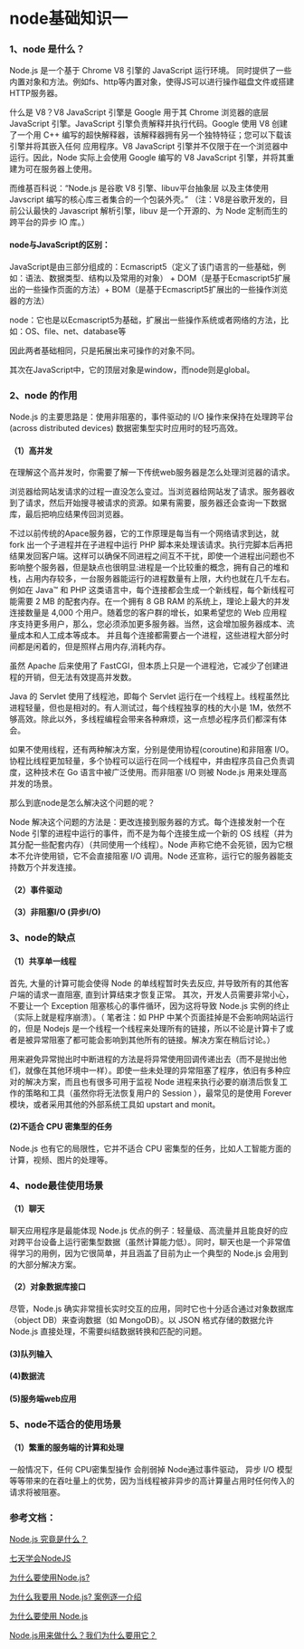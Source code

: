 # node基础知识一

### 1、node 是什么？
Node.js 是一个基于 Chrome V8 引擎的 JavaScript 运行环境。 同时提供了一些内置对象和方法。例如fs、http等内置对象，使得JS可以进行操作磁盘文件或搭建HTTP服务器。

什么是 V8？V8 JavaScript 引擎是 Google 用于其 Chrome 浏览器的底层 JavaScript 引擎。JavaScript 引擎负责解释并执行代码。Google 使用 V8 创建了一个用 C++ 编写的超快解释器，该解释器拥有另一个独特特征；您可以下载该引擎并将其嵌入任何 应用程序。V8 JavaScript 引擎并不仅限于在一个浏览器中运行。因此，Node 实际上会使用 Google 编写的 V8 JavaScript 引擎，并将其重建为可在服务器上使用。

而维基百科说：“Node.js 是谷歌 V8 引擎、libuv平台抽象层 以及主体使用 Javscript 编写的核心库三者集合的一个包装外壳。” （注：V8是谷歌开发的，目前公认最快的 Javascript 解析引擎，libuv 是一个开源的、为 Node 定制而生的跨平台的异步 IO 库。）

#### node与JavaScript的区别：
JavaScript是由三部分组成的：Ecmascript5（定义了该门语言的一些基础，例如：语法、数据类型、结构以及常用的对象） + DOM（是基于Ecmascript5扩展出的一些操作页面的方法）+ BOM（是基于Ecmascript5扩展出的一些操作浏览器的方法）

node：它也是以Ecmascript5为基础，扩展出一些操作系统或者网络的方法，比如：OS、file、net、database等

因此两者基础相同，只是拓展出来可操作的对象不同。

其次在JavaScript中，它的顶层对象是window，而node则是global。

### 2、node 的作用

Node.js 的主要思路是：使用非阻塞的，事件驱动的 I/O 操作来保持在处理跨平台 (across distributed devices) 数据密集型实时应用时的轻巧高效。
#### （1）高并发
在理解这个高并发时，你需要了解一下传统web服务器是怎么处理浏览器的请求。

浏览器给网站发请求的过程一直没怎么变过。当浏览器给网站发了请求。服务器收到了请求，然后开始搜寻被请求的资源。如果有需要，服务器还会查询一下数据库，最后把响应结果传回浏览器。

不过以前传统的Apace服务器，它的工作原理是每当有一个网络请求到达，就 fork 出一个子进程并在子进程中运行 PHP 脚本来处理该请求。执行完脚本后再把结果发回客户端。这样可以确保不同进程之间互不干扰，即使一个进程出问题也不影响整个服务器，但是缺点也很明显:进程是一个比较重的概念，拥有自己的堆和栈，占用内存较多，一台服务器能运行的进程数量有上限，大约也就在几千左右。例如在 Java™ 和 PHP 这类语言中，每个连接都会生成一个新线程，每个新线程可能需要 2 MB 的配套内存。在一个拥有 8 GB RAM 的系统上，理论上最大的并发连接数量是 4,000 个用户。随着您的客户群的增长，如果希望您的 Web 应用程序支持更多用户，那么，您必须添加更多服务器。当然，这会增加服务器成本、流量成本和人工成本等成本。
并且每个连接都需要占一个进程，这些进程大部分时间都是闲着的，但是照样占用内存,消耗内存。

虽然 Apache 后来使用了 FastCGI，但本质上只是一个进程池，它减少了创建进程的开销，但无法有效提高并发数。

Java 的 Servlet 使用了线程池，即每个 Servlet 运行在一个线程上。线程虽然比进程轻量，但也是相对的。有人测试过，每个线程独享的栈的大小是 1M，依然不够高效。除此以外，多线程编程会带来各种麻烦，这一点想必程序员们都深有体会。

如果不使用线程，还有两种解决方案，分别是使用协程(coroutine)和非阻塞 I/O。协程比线程更加轻量，多个协程可以运行在同一个线程中，并由程序员自己负责调度，这种技术在 Go 语言中被广泛使用。而非阻塞 I/O 则被 Node.js 用来处理高并发的场景。

那么到底node是怎么解决这个问题的呢？

Node 解决这个问题的方法是：更改连接到服务器的方式。每个连接发射一个在 Node 引擎的进程中运行的事件，而不是为每个连接生成一个新的 OS 线程（并为其分配一些配套内存）（共同使用一个线程）。Node 声称它绝不会死锁，因为它根本不允许使用锁，它不会直接阻塞 I/O 调用。Node 还宣称，运行它的服务器能支持数万个并发连接。

#### （2）事件驱动

#### （3）非阻塞I/O (异步I/O)



### 3、node的缺点

#### （1）共享单一线程
首先, 大量的计算可能会使得 Node 的单线程暂时失去反应, 并导致所有的其他客户端的请求一直阻塞, 直到计算结束才恢复正常。 其次，开发人员需要非常小心，不要让一个 Exception 阻塞核心的事件循环，因为这将导致 Node.js 实例的终止（实际上就是程序崩溃）。（ 笔者注：如 PHP 中某个页面挂掉是不会影响网站运行的，但是 Nodejs 是一个线程一个线程来处理所有的链接，所以不论是计算卡了或者是被异常阻塞了都可能会影响到其他所有的链接。解决方案在稍后讨论。）

用来避免异常抛出时中断进程的方法是将异常使用回调传递出去（而不是抛出他们，就像在其他环境中一样）。即使一些未处理的异常阻塞了程序，依旧有多种应对的解决方案，而且也有很多可用于监视 Node 进程来执行必要的崩溃后恢复工作的策略和工具（虽然你将无法恢复用户的 Session ），最常见的是使用 Forever 模块，或者采用其他的外部系统工具如 upstart and monit。

#### (2)不适合 CPU 密集型的任务
Node.js 也有它的局限性，它并不适合 CPU 密集型的任务，比如人工智能方面的计算，视频、图片的处理等。


### 4、node最佳使用场景
#### （1）聊天
聊天应用程序是最能体现 Node.js 优点的例子：轻量级、高流量并且能良好的应对跨平台设备上运行密集型数据（虽然计算能力低）。同时，聊天也是一个非常值得学习的用例，因为它很简单，并且涵盖了目前为止一个典型的 Node.js 会用到的大部分解决方案。

#### （2）对象数据库接口
尽管，Node.js 确实非常擅长实时交互的应用，同时它也十分适合通过对象数据库（object DB）来查询数据（如 MongoDB）。以 JSON 格式存储的数据允许 Node.js 直接处理，不需要纠结数据转换和匹配的问题。

#### (3)队列输入

#### (4)数据流
#### (5)服务端web应用

### 5、node不适合的使用场景
#### （1）繁重的服务端的计算和处理
一般情况下，任何 CPU密集型操作 会削弱掉 Node通过事件驱动， 异步 I/O 模型等等带来的在吞吐量上的优势，因为当线程被非异步的高计算量占用时任何传入的请求将被阻塞。


















### 参考文档：
[Node.js 究竟是什么？](https://www.ibm.com/developerworks/cn/opensource/os-nodejs/)

[七天学会NodeJS](http://nqdeng.github.io/7-days-nodejs/#1.1)

[为什么要使用Node.js?](https://www.zcfy.cc/article/why-use-node-js-a-comprehensive-tutorial-with-examples-toptal)

[为什么我要用 Node.js? 案例逐一介绍](http://blog.jobbole.com/53736/)

[为什么要使用 Node.js](https://juejin.im/post/57b54f151532bc0063ebfe31)

[Node.js用来做什么？我们为什么要用它？](https://blog.csdn.net/ningtt/article/details/75008658)